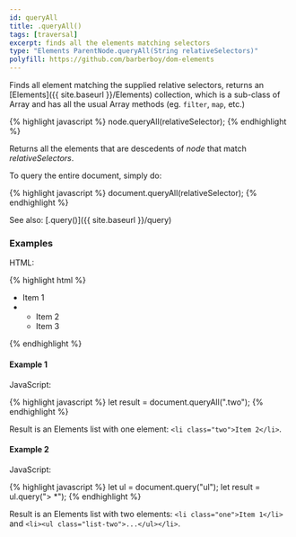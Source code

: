 ```yaml
---
id: queryAll
title: .queryAll()
tags: [traversal]
excerpt: finds all the elements matching selectors
type: "Elements ParentNode.queryAll(String relativeSelectors)"
polyfill: https://github.com/barberboy/dom-elements
---
```


Finds all element matching the supplied relative selectors, returns an [Elements]({{ site.baseurl }}/Elements) collection, which is a sub-class of Array and has all the usual Array methods (eg. `filter`, `map`, etc.)

{% highlight javascript %}
node.queryAll(relativeSelector);
{% endhighlight %}

Returns all the elements that are descedents of <var>node</var> that match <var>relativeSelectors</var>.

To query the entire document, simply do:

{% highlight javascript %}
document.queryAll(relativeSelector);
{% endhighlight %}

See also: [.query()]({{ site.baseurl }}/query)

### Examples

HTML:

{% highlight html %}
<ul class="list-one">
    <li class="one">Item 1</li>
    <li>
        <ul class="list-two">
            <li class="two">Item 2</li>
            <li class="three">Item 3</li>
        </ul>
    </li>
</ul>
{% endhighlight %}

#### Example 1

JavaScript:

{% highlight javascript %}
let result = document.queryAll(".two");
{% endhighlight %}

Result is an Elements list with one element: `<li class="two">Item 2</li>`.

#### Example 2
JavaScript:

{% highlight javascript %}
let ul = document.query("ul");
let result = ul.query("> *");
{% endhighlight %}

Result is an Elements list with two elements: `<li class="one">Item 1</li>` and `<li><ul class="list-two">...</ul></li>`.
